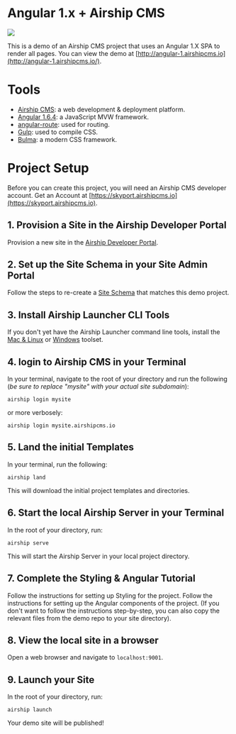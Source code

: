 # Angular 1.x + Airship CMS
<img src="https://cdn.rawgit.com/AirshipCMS/angular-1.airshipcms.io/86c6751d/assets/angular-airship-red.svg">

This is a demo of an Airship CMS project that uses an Angular 1.X SPA to render all pages.
You can view the demo at [http://angular-1.airshipcms.io](http://angular-1.airshipcms.io/).

# Tools
- [Airship CMS](https://airshipcms.io): a web development & deployment platform.
- [Angular 1.6.4](https://angularjs.org): a JavaScript MVW framework.
- [angular-route](https://www.npmjs.com/package/angular-route): used for routing.
- [Gulp](http://gulpjs.com/): used to compile CSS.
- [Bulma](http://bulma.io/): a modern CSS framework.

# Project Setup

Before you can create this project, you will need an Airship CMS developer account. Get an Account at [https://skyport.airshipcms.io](https://skyport.airshipcms.io).

## 1. Provision a Site in the Airship Developer Portal
Provision a new site in the [Airship Developer Portal](https://skyport.airshipcms.io).

## 2. Set up the Site Schema in your Site Admin Portal
Follow the steps to re-create a [Site Schema](https://angular-1.airshipcms.io/airship-schema) that matches this demo project.

## 3. Install Airship Launcher CLI Tools
If you don't yet have the Airship Launcher command line tools, install the [Mac & Linux](https://airshipcms.io/mac-linux-installer) or [Windows](https://airshipcms.io/windows-installer) toolset.

## 4. login to Airship CMS in your Terminal
In your terminal, navigate to the root of your directory and run the following (_be sure to replace "mysite" with your actual site subdomain_):
```
airship login mysite
```
or more verbosely:
```
airship login mysite.airshipcms.io
```

## 5. Land the initial Templates
In your terminal, run the following:
```
airship land
```
This will download the initial project templates and directories.

## 6. Start the local Airship Server in your Terminal
In the root of your directory, run:
```
airship serve
```
This will start the Airship Server in your local project directory.

## 7. Complete the Styling & Angular Tutorial
Follow the instructions for setting up Styling for the project.
Follow the instructions for setting up the Angular components of the project.
(If you don't want to follow the instructions step-by-step, you can also copy the relevant files from the demo repo to your site directory).

## 8. View the local site in a browser
Open a web browser and navigate to `localhost:9001`.

## 9. Launch your Site
In the root of your directory, run:
```
airship launch
```
Your demo site will be published!
